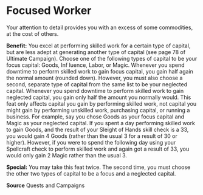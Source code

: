﻿---
cssclass: [feats]

---
# Focused Worker

Your attention to detail provides you with an excess of some commodities, at the cost of others.

**Benefit:** You excel at performing skilled work for a certain type of capital, but are less adept at generating another type of capital (see page 78 of Ultimate Campaign). Choose one of the following types of capital to be your focus capital: Goods, Inf luence, Labor, or Magic. Whenever you spend downtime to perform skilled work to gain focus capital, you gain half again the normal amount (rounded down). However, you must also choose a second, separate type of capital from the same list to be your neglected capital. Whenever you spend downtime to perform skilled work to gain neglected capital, you gain only half the amount you normally would. This feat only affects capital you gain by performing skilled work, not capital you might gain by performing unskilled work, purchasing capital, or running a business. For example, say you chose Goods as your focus capital and Magic as your neglected capital. If you spent a day performing skilled work to gain Goods, and the result of your Sleight of Hands skill check is a 33, you would gain 4 Goods (rather than the usual 3 for a result of 30 or higher). However, if you were to spend the following day using your Spellcraft check to perform skilled work and again got a result of 33, you would only gain 2 Magic rather than the usual 3.

**Special:** You may take this feat twice. The second time, you must choose the other two types of capital to be a focus and a neglected capital.

**Source** Quests and Campaigns